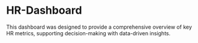 # HR-Dashboard
This dashboard was designed to provide a comprehensive overview of key HR metrics, supporting decision-making with data-driven insights.
